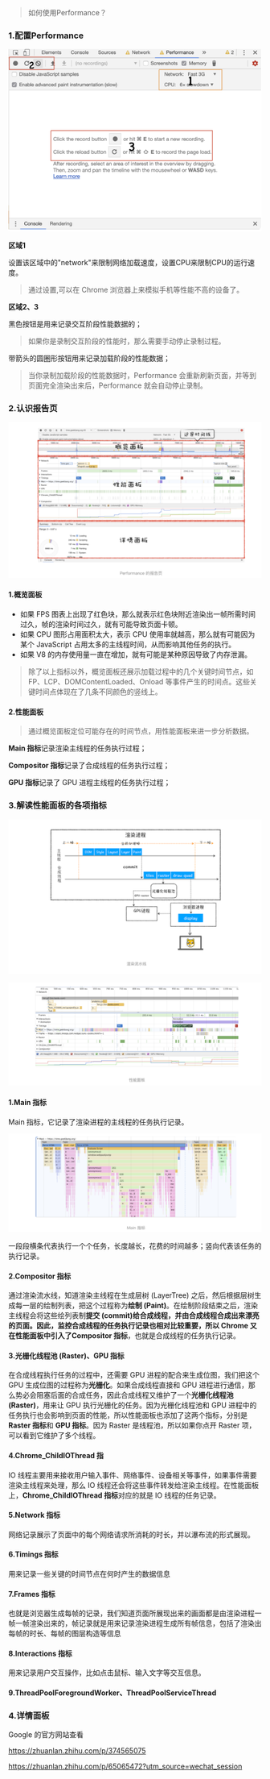> 如何使用Performance？

### 1.配置Performance

![image-20220104143740606](../../../image/image-20220104143740606.png)



**区域1**

设置该区域中的"network"来限制网络加载速度，设置CPU来限制CPU的运行速度。

> 通过设置,可以在 Chrome 浏览器上来模拟手机等性能不高的设备了。

**区域2、3**

黑色按钮是用来记录交互阶段性能数据的；

> 如果你是录制交互阶段的性能时，那么需要手动停止录制过程。

带箭头的圆圈形按钮用来记录加载阶段的性能数据；

> 当你录制加载阶段的性能数据时，Performance 会重新刷新页面，并等到页面完全渲染出来后，Performance 就会自动停止录制。

### 2.认识报告页

![image-20220104150906325](../../../image/image-20220104150906325.png)

#### 1.概览面板

- 如果 FPS 图表上出现了红色块，那么就表示红色块附近渲染出一帧所需时间过久，帧的渲染时间过久，就有可能导致页面卡顿。
- 如果 CPU 图形占用面积太大，表示 CPU 使用率就越高，那么就有可能因为某个 JavaScript 占用太多的主线程时间，从而影响其他任务的执行。
- 如果 V8 的内存使用量一直在增加，就有可能是某种原因导致了内存泄漏。

> 除了以上指标以外，概览面板还展示加载过程中的几个关键时间节点，如 FP、LCP、DOMContentLoaded、Onload 等事件产生的时间点。这些关键时间点体现在了几条不同颜色的竖线上。

#### 2.性能面板

> 通过概览面板定位可能存在的时间节点，用性能面板来进一步分析数据。

**Main 指标**记录渲染主线程的任务执行过程；

**Compositor 指标**记录了合成线程的任务执行过程；

**GPU 指标**记录了 GPU 进程主线程的任务执行过程；

### 3.解读性能面板的各项指标

![image-20220104152307447](../../../image/image-20220104152307447.png)

![image-20220104155942950](../../../image/image-20220104155942950.png)



#### 1.Main 指标

Main 指标，它记录了渲染进程的主线程的任务执行记录。

![image-20220104160048802](../../../image/image-20220104160048802.png)

一段段横条代表执行一个个任务，长度越长，花费的时间越多；竖向代表该任务的执行记录。

#### 2.Compositor 指标

通过渲染流水线，知道渲染主线程在生成层树 (LayerTree) 之后，然后根据层树生成每一层的绘制列表，把这个过程称为**绘制 (Paint)**。在绘制阶段结束之后，渲染主线程会将这些绘列表制**提交 (commit)给合成线程，并由合成线程合成出来漂亮的页面。因此，监控合成线程的任务执行记录也相对比较重要，所以 Chrome 又在性能面板中引入了Compositor 指标**，也就是合成线程的任务执行记录。

#### 3.光栅化线程池 (Raster)、GPU 指标

在合成线程执行任务的过程中，还需要 GPU 进程的配合来生成位图，我们把这个 GPU 生成位图的过程称为**光栅化**。如果合成线程直接和 GPU 进程进行通信，那么势必会阻塞后面的合成任务，因此合成线程又维护了一个**光栅化线程池 (Raster)**，用来让 GPU 执行光栅化的任务。因为光栅化线程池和 GPU 进程中的任务执行也会影响到页面的性能，所以性能面板也添加了这两个指标，分别是 **Raster 指标**和 **GPU 指标**。因为 Raster 是线程池，所以如果你点开 Raster 项，可以看到它维护了多个线程。

#### 4.Chrome_ChildIOThread 指

IO 线程主要用来接收用户输入事件、网络事件、设备相关等事件，如果事件需要渲染主线程来处理，那么 IO 线程还会将这些事件转发给渲染主线程。在性能面板上，**Chrome_ChildIOThread 指标**对应的就是 IO 线程的任务记录。

#### 5.Network 指标

网络记录展示了页面中的每个网络请求所消耗的时长，并以瀑布流的形式展现。

#### 6.Timings 指标

用来记录一些关键的时间节点在何时产生的数据信息

#### 7.Frames 指标

也就是浏览器生成每帧的记录，我们知道页面所展现出来的画面都是由渲染进程一帧一帧渲染出来的，帧记录就是用来记录渲染进程生成所有帧信息，包括了渲染出每帧的时长、每帧的图层构造等信息

#### 8.Interactions 指标

用来记录用户交互操作，比如点击鼠标、输入文字等交互信息。

#### 9.ThreadPoolForegroundWorker、ThreadPoolServiceThread

### 4.详情面板

Google 的官方网站查看 



[1]: https://developer.chrome.com/docs/devtools/evaluate-performance/reference/#rendering	"Performance features reference"

https://zhuanlan.zhihu.com/p/374565075

https://zhuanlan.zhihu.com/p/65065472?utm_source=wechat_session

